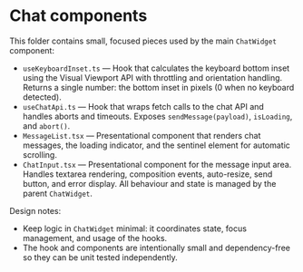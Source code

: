 # Chat components

This folder contains small, focused pieces used by the main `ChatWidget` component:

- `useKeyboardInset.ts` — Hook that calculates the keyboard bottom inset using the Visual Viewport API with throttling and orientation handling. Returns a single number: the bottom inset in pixels (0 when no keyboard detected).
- `useChatApi.ts` — Hook that wraps fetch calls to the chat API and handles aborts and timeouts. Exposes `sendMessage(payload)`, `isLoading`, and `abort()`.
- `MessageList.tsx` — Presentational component that renders chat messages, the loading indicator, and the sentinel element for automatic scrolling.
- `ChatInput.tsx` — Presentational component for the message input area. Handles textarea rendering, composition events, auto-resize, send button, and error display. All behaviour and state is managed by the parent `ChatWidget`.

Design notes:
- Keep logic in `ChatWidget` minimal: it coordinates state, focus management, and usage of the hooks.
- The hook and components are intentionally small and dependency-free so they can be unit tested independently.
